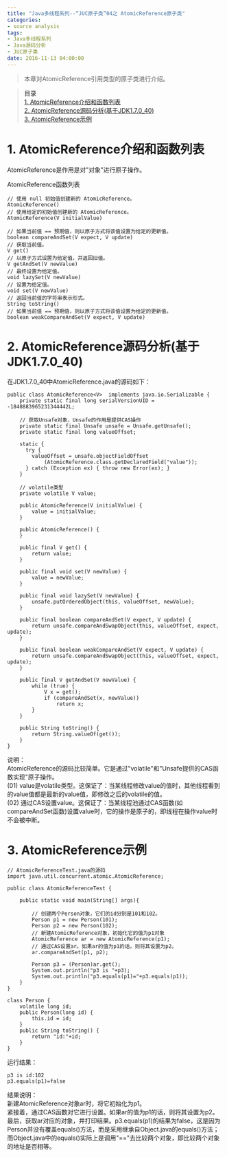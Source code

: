 ```yaml
---
title: "Java多线程系列--“JUC原子类”04之 AtomicReference原子类"
categories: 
- source analysis
tags: 
- Java多线程系列
- Java源码分析
- JUC原子类
date: 2016-11-13 04:00:00
---
```

   

> 本章对AtomicReference引用类型的原子类进行介绍。

> **目录**  
[1. AtomicReference介绍和函数列表](#anchor1)  
[2. AtomicReference源码分析(基于JDK1.7.0_40)](#anchor2)  
[3. AtomicReference示例](#anchor3)  

 
<a name="anchor1"></a>
# 1. AtomicReference介绍和函数列表

AtomicReference是作用是对"对象"进行原子操作。

AtomicReference函数列表

    // 使用 null 初始值创建新的 AtomicReference。
    AtomicReference()
    // 使用给定的初始值创建新的 AtomicReference。
    AtomicReference(V initialValue)

    // 如果当前值 == 预期值，则以原子方式将该值设置为给定的更新值。
    boolean compareAndSet(V expect, V update)
    // 获取当前值。
    V get()
    // 以原子方式设置为给定值，并返回旧值。
    V getAndSet(V newValue)
    // 最终设置为给定值。
    void lazySet(V newValue)
    // 设置为给定值。
    void set(V newValue)
    // 返回当前值的字符串表示形式。
    String toString()
    // 如果当前值 == 预期值，则以原子方式将该值设置为给定的更新值。
    boolean weakCompareAndSet(V expect, V update)

 
<a name="anchor2"></a>
# 2. AtomicReference源码分析(基于JDK1.7.0_40)

在JDK1.7.0_40中AtomicReference.java的源码如下：

    public class AtomicReference<V>  implements java.io.Serializable {
        private static final long serialVersionUID = -1848883965231344442L;

        // 获取Unsafe对象，Unsafe的作用是提供CAS操作
        private static final Unsafe unsafe = Unsafe.getUnsafe();
        private static final long valueOffset;

        static {
          try {
            valueOffset = unsafe.objectFieldOffset
                (AtomicReference.class.getDeclaredField("value"));
          } catch (Exception ex) { throw new Error(ex); }
        }

        // volatile类型
        private volatile V value;

        public AtomicReference(V initialValue) {
            value = initialValue;
        }

        public AtomicReference() {
        }

        public final V get() {
            return value;
        }

        public final void set(V newValue) {
            value = newValue;
        }

        public final void lazySet(V newValue) {
            unsafe.putOrderedObject(this, valueOffset, newValue);
        }

        public final boolean compareAndSet(V expect, V update) {
            return unsafe.compareAndSwapObject(this, valueOffset, expect, update);
        }

        public final boolean weakCompareAndSet(V expect, V update) {
            return unsafe.compareAndSwapObject(this, valueOffset, expect, update);
        }

        public final V getAndSet(V newValue) {
            while (true) {
                V x = get();
                if (compareAndSet(x, newValue))
                    return x;
            }
        }

        public String toString() {
            return String.valueOf(get());
        }
    }

说明：  
AtomicReference的源码比较简单。它是通过"volatile"和"Unsafe提供的CAS函数实现"原子操作。  
(01) value是volatile类型。这保证了：当某线程修改value的值时，其他线程看到的value值都是最新的value值，即修改之后的volatile的值。  
(02) 通过CAS设置value。这保证了：当某线程池通过CAS函数(如compareAndSet函数)设置value时，它的操作是原子的，即线程在操作value时不会被中断。

 
<a name="anchor3"></a>
# 3. AtomicReference示例

    // AtomicReferenceTest.java的源码
    import java.util.concurrent.atomic.AtomicReference;

    public class AtomicReferenceTest {
        
        public static void main(String[] args){

            // 创建两个Person对象，它们的id分别是101和102。
            Person p1 = new Person(101);
            Person p2 = new Person(102);
            // 新建AtomicReference对象，初始化它的值为p1对象
            AtomicReference ar = new AtomicReference(p1);
            // 通过CAS设置ar。如果ar的值为p1的话，则将其设置为p2。
            ar.compareAndSet(p1, p2);

            Person p3 = (Person)ar.get();
            System.out.println("p3 is "+p3);
            System.out.println("p3.equals(p1)="+p3.equals(p1));
        }
    }

    class Person {
        volatile long id;
        public Person(long id) {
            this.id = id;
        }
        public String toString() {
            return "id:"+id;
        }
    }

运行结果：

    p3 is id:102
    p3.equals(p1)=false

结果说明：  
新建AtomicReference对象ar时，将它初始化为p1。  
紧接着，通过CAS函数对它进行设置。如果ar的值为p1的话，则将其设置为p2。  
最后，获取ar对应的对象，并打印结果。p3.equals(p1)的结果为false，这是因为Person并没有覆盖equals()方法，而是采用继承自Object.java的equals()方法；而Object.java中的equals()实际上是调用"=="去比较两个对象，即比较两个对象的地址是否相等。

